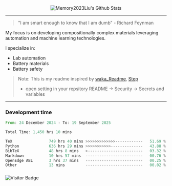 <div align="center">
    <img align="center" src="https://github-readme-stats.vercel.app/api?username=Memory2023Liu&show_icons=true&count_private=true&hide_border=true" alt="Memory2023Liu's Github Stats"></img>
</div>

---

> "I am smart enough to know that I am dumb" - Richard Feynman 

My focus is on developing compositionally complex materials leveraging automation and machine learning technologies.

I specialize in:
- Lab automation
- Battery materials
- Battery safety

> Note: This is my readme inspired by [waka_Readme](https://github.com/marketplace/actions/waka-readme), [Step](https://github.com/orgs/community/discussions/116451)
> - open setting in your repsitory README -> Security -> Secrets and variables

---

### Development time
<!--START_SECTION:waka-->

```rust
From: 24 December 2024 - To: 19 September 2025

Total Time: 1,450 hrs 10 mins

TeX                749 hrs 40 mins >>>>>>>>>>>>>------------   51.69 %
Python             636 hrs 29 mins >>>>>>>>>>>--------------   43.88 %
BibTeX             48 hrs 8 mins   >------------------------   03.32 %
Markdown           10 hrs 57 mins  -------------------------   00.76 %
OpenEdge ABL       3 hrs 37 mins   -------------------------   00.25 %
Other              13 mins         -------------------------   00.02 %
```

<!--END_SECTION:waka-->

### 

![Visitor Badge](https://visitor-badge.laobi.icu/badge?page_id=Memory2023Liu.Memory2023Liu)

